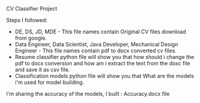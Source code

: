 CV Classifier Project

Steps I followed:
-  DE, DS, JD, MDE - This file names contain Original CV files download from google.
-  Data Engineer, Data Scientist, Java Developer, Mechanical Design Engineer - This file names contain pdf to docx converted cv files.
-  Resume classifier python file will show you that how should i change the pdf to docx conversion and how am i extract the text from the doxc file and save it as csv file.
-  Classification models python file will show you that What are the models i'm used for model building.

  
I'm sharing the accuracy of the models, I built : Accuracy.docx file


